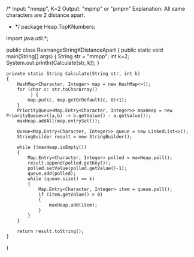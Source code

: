/*
Input: "mmpp", K=2
Output: "mpmp" or "pmpm"
Explanation: All same characters are 2 distance apart.
* */
package Heap.TopKNumbers;

import java.util.*;

public class RearrangeStringKDistanceApart {
    public static void main(String[] args) {
        String str = "mmpp";
        int k=2;
        System.out.println(Calculate(str, k));
    }

    private static String Calculate(String str, int k)
    {
        HashMap<Character, Integer> map = new HashMap<>();
        for (char c: str.toCharArray()
             ) {
            map.put(c, map.getOrDefault(c, 0)+1);
        }
        PriorityQueue<Map.Entry<Character, Integer>> maxHeap = new PriorityQueue<>((a,b) -> b.getValue() - a.getValue());
        maxHeap.addAll(map.entrySet());

        Queue<Map.Entry<Character, Integer>> queue = new LinkedList<>();
        StringBuilder result = new StringBuilder();

        while (!maxHeap.isEmpty())
        {
            Map.Entry<Character, Integer> polled = maxHeap.poll();
            result.append(polled.getKey());
            polled.setValue(polled.getValue()-1);
            queue.add(polled);
            while (queue.size() == k)
            {
                Map.Entry<Character, Integer> item = queue.poll();
                if (item.getValue() > 0)
                {
                    maxHeap.add(item);
                }
            }
        }

        return result.toString();
    }
}

